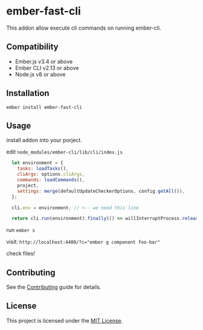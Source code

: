 ember-fast-cli
==============================================================================

This addon allow execute cli commands on running ember-cli.


Compatibility
------------------------------------------------------------------------------

* Ember.js v3.4 or above
* Ember CLI v2.13 or above
* Node.js v8 or above


Installation
------------------------------------------------------------------------------

```
ember install ember-fast-cli
```


Usage
------------------------------------------------------------------------------

install addon into your porject.

edit `node_modules/ember-cli/lib/cli/index.js`

```js
  let environment = {
    tasks: loadTasks(),
    cliArgs: options.cliArgs,
    commands: loadCommands(),
    project,
    settings: merge(defaultUpdateCheckerOptions, config.getAll()),
  };

  cli.env = environment; // <-- we need this line

  return cli.run(environment).finally(() => willInterruptProcess.release());
```

run `ember s`

visit: `http://localhost:4400/?c="ember g component foo-bar"`


check files!

Contributing
------------------------------------------------------------------------------

See the [Contributing](CONTRIBUTING.md) guide for details.


License
------------------------------------------------------------------------------

This project is licensed under the [MIT License](LICENSE.md).
